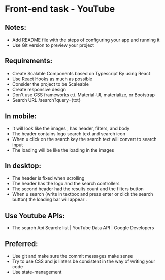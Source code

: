 # Front-end task - YouTube

## Notes:
* Add README file with the steps of configuring your app and running it
* Use Git version to preview your project 

## Requirements:
* Create Scalable Components based on Typescript By using React
* Use React Hooks as much as possible
* Consider the project to be Scaleable
* Create responsive design
* Don't use CSS frameworks e.i. Material-UI, materialize, or Bootstrap
* Search URL /search?query={txt}

## In mobile:
* It will look like the images , has header, filters, and body
* The header contains logo search text and search icon
* When u click on the search key the search text will convert to search input 
* The loading will be like the loading in the images 

## In desktop:
* The header is fixed when scrolling
* The header has the logo and the search controllers
* The second header had the results count and the filters button
* When u search (write in textbox and press enter or click the search button) the loading bar will appear .

## Use Youtube APIs:
* The search Api Search: list  |  YouTube Data API  |  Google Developers 

## Preferred:
* Use git and make sure the commit messages make sense
* Try to use CSS and js linters be consistent in the way of writing your code
* Use state-management
